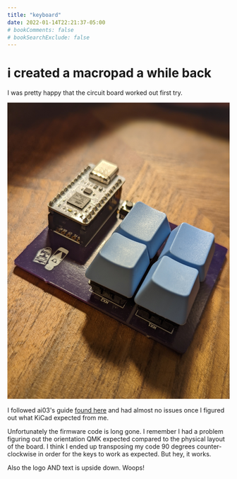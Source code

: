 ```yaml
---
title: "keyboard"
date: 2022-01-14T22:21:37-05:00
# bookComments: false
# bookSearchExclude: false
---
```


# i created a macropad a while back

I was pretty happy that the circuit board worked out first try.

![my macropad](/macro.png)

I followed ai03's guide [found here](https://wiki.ai03.com/books/pcb-design/page/pcb-guide-part-1---preparations) and had almost no issues once I figured out what KiCad expected from me. 

Unfortunately the firmware code is long gone. I remember I had a problem figuring out the orientation QMK expected compared to the physical layout of the board. I think I ended up transposing my code 90 degrees counter-clockwise in order for the keys to work as expected. But hey, it works. 

Also the logo AND text is upside down. Woops!
